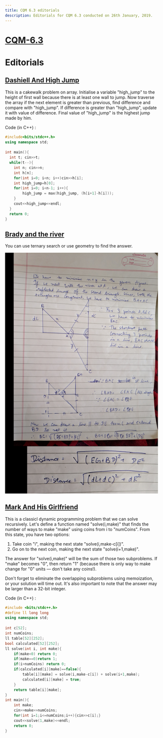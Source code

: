 ```yaml
---
title: CQM 6.3 editorials
description: Editorials for CQM 6.3 conducted on 26th January, 2019.
---
```


# [CQM-6.3](https://www.hackerrank.com/contests/cqm-6-3/)

# Editorials

## [Dashiell And High Jump](https://www.hackerrank.com/contests/cqm-6-3/challenges/dashiell-and-high-jump)

This is a cakewalk problem on array. Initialise a variable "high_jump" to the height of first wall because there is at least one wall to jump. Now traverse the array if the next element is greater than previous, find difference and compare with "high_jump". If difference is greater than "high_jump", update it with value of difference. Final value of "high_jump" is the highest jump made by him.


Code (in C++) :
```cpp
#include<bits/stdc++.h>
using namespace std;

int main(){
  int t; cin>>t;
  while(t--){
    int n; cin>>n;
    int h[n];
    for(int i=0; i<n; i++)cin>>h[i];
    int high_jump=h[0];
    for(int i=0; i<n-1; i++){
        high_jump = max(high_jump, (h[i+1]-h[i]));
    }
    cout<<high_jump<<endl;
  }
  return 0;
}

```

## [Brady and the river](https://www.hackerrank.com/contests/cqm-6-3/challenges/brady-and-the-river)

You can use ternary search or use geometry to find the answer.

![Geometry solution](editorial.png)


## [Mark And His Girlfriend](https://www.hackerrank.com/contests/cqm-6-3/challenges/mark-and-his-girlfriend)

This is a classicl dynamic programming problem that we can solve recursively.
Let's define a function named "solve(i,make)" that finds the number of ways to make "make" using coins from i to "numCoins". From this state, you have two options:

1. Take coin "i", making the next state "solve(i,make-c[i])".
2. Go on to the next coin, making the next state "solve(i+1,make)".

The answer for "solve(i,make)" will be the sum of those two subproblems. If "make" becomes "0", then return "1" (because there is only  way to make change for "0" units — don't take any coins!).

Don't forget to eliminate the overlapping subproblems using memoization, or your solution will time out. It's also important to note that the answer may be larger than a 32-bit integer.


Code (in C++) :
```cpp
#include <bits/stdc++.h>
#define ll long long
using namespace std;

int c[52];
int numCoins;
ll table[52][252];
bool calculated[52][252];
ll solve(int i, int make){
    if(make<0) return 0;
    if(make==0)return 1;
    if(i>numCoins) return 0;
    if(calculated[i][make]==false){
        table[i][make] = solve(i,make-c[i]) + solve(i+1,make);
        calculated[i][make] = true;
    }
    return table[i][make];
}
int main(){
    int make;
    cin>>make>>numCoins;
    for(int i=1;i<=numCoins;i++){cin>>c[i];}
    cout<<solve(1,make)<<endl;
    return 0;
}

```
